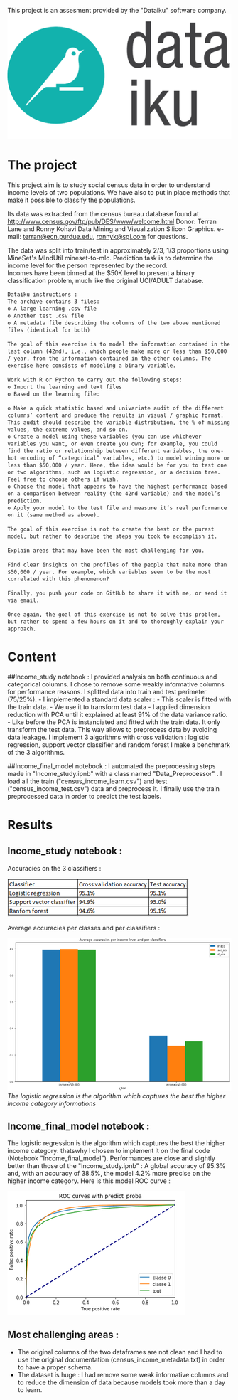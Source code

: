 This project is an assesment provided by the "Dataiku" software company.
![alt text](https://github.com/E-tanok/projects_pictures/blob/master/Classification/AssessmentDataiku/logo_dataiku.png)

# The project

This project aim is to study social census data in order to understand income levels of two populations.
We have also to put in place methods that make it possible to classify the populations.

Its data was extracted from the census bureau database found at http://www.census.gov/ftp/pub/DES/www/welcome.html
Donor: Terran Lane and Ronny Kohavi
Data Mining and Visualization
Silicon Graphics.
e-mail: terran@ecn.purdue.edu, ronnyk@sgi.com for questions.

The data was split into train/test in approximately 2/3, 1/3 proportions using MineSet's MIndUtil mineset-to-mlc.
Prediction task is to determine the income level for the person represented by the record.  
Incomes have been binned at the $50K level to present a binary classification problem, much like the
original UCI/ADULT database.

```
Dataiku instructions :
The archive contains 3 files:
o A large learning .csv file
o Another test .csv file
o A metadata file describing the columns of the two above mentioned files (identical for both)

The goal of this exercise is to model the information contained in the last column (42nd), i.e., which people make more or less than $50,000 / year, from the information contained in the other columns. The exercise here consists of modeling a binary variable.

Work with R or Python to carry out the following steps:
o Import the learning and text files
o Based on the learning file:

o Make a quick statistic based and univariate audit of the different columns’ content and produce the results in visual / graphic format. This audit should describe the variable distribution, the % of missing values, the extreme values, and so on.
o Create a model using these variables (you can use whichever variables you want, or even create you own; for example, you could find the ratio or relationship between different variables, the one-hot encoding of “categorical” variables, etc.) to model wining more or less than $50,000 / year. Here, the idea would be for you to test one or two algorithms, such as logistic regression, or a decision tree. Feel free to choose others if wish.
o Choose the model that appears to have the highest performance based on a comparison between reality (the 42nd variable) and the model’s prediction.
o Apply your model to the test file and measure it’s real performance on it (same method as above).

The goal of this exercise is not to create the best or the purest model, but rather to describe the steps you took to accomplish it.

Explain areas that may have been the most challenging for you.

Find clear insights on the profiles of the people that make more than $50,000 / year. For example, which variables seem to be the most correlated with this phenomenon?

Finally, you push your code on GitHub to share it with me, or send it via email.

Once again, the goal of this exercise is not to solve this problem, but rather to spend a few hours on it and to thoroughly explain your approach.
```


# Content

##Income_study notebook :
I provided analysis on both continuous and categorical columns.
I chose to remove some weakly informative columns for performance reasons.
I splitted data into train and test perimeter (75/25%).
      - I implemented a standard data scaler :
            - This scaler is fitted with the train data.
            - We use it to transform test data
      - I applied dimension reduction with PCA until it explained at least 91% of the data variance ratio.
            - Like before the PCA is instanciated and fitted with the train data. It only transform the test data.
This way allows to preprocess data by avoiding data leakage.
I implement 3 algorithms with cross validation : logistic regression, support vector classifier and random forest
I make a benchmark of the 3 algorithms.

##Income_final_model notebook :
I automated the preprocessing steps made in "Income_study.ipnb" with a class named "Data_Preprocessor" .
I load all the train ("census_income_learn.csv") and test ("census_income_test.csv") data and preprocess it.
I finally use the train preprocessed data in order to predict the test labels.


# Results

## Income_study notebook :
Accuracies on the 3 classifiers :

![alt text](https://github.com/E-tanok/projects_pictures/blob/master/Classification/AssessmentDataiku/acc_per_clf.png)

Average accuracies per classes and per classifiers :

![alt text](https://github.com/E-tanok/projects_pictures/blob/master/Classification/AssessmentDataiku/avg_acc_per_class_and_clf.png)
*The logistic regression is the algorithm which captures the best the higher income category informations*

## Income_final_model notebook :
The logistic regression is the algorithm which captures the best the higher income category: thatswhy I chosen to implement it on the final code (Notebook "Income_final_model").
Performances are close and slightly better than those of the "Income_study.ipnb" : A global accuracy of 95.3% and, with an accuracy of 38.5%, the model 4.2% more precise on the higher income category.
Here is this model ROC curve :

![alt text](https://github.com/E-tanok/projects_pictures/blob/master/Classification/AssessmentDataiku/final_model_roc_curve.png)


## Most challenging areas :

* The original columns of the two dataframes are not clean and I had to use the original documentation (census_income_metadata.txt) in order to have a proper schema.
* The dataset is huge : I had remove some weak informative columns and to reduce the dimension of data because models took more than a day to learn.

